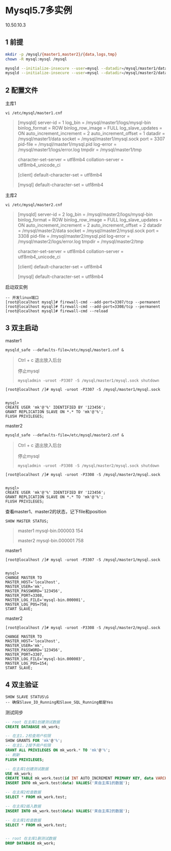 # Mysql5.7多实例

10.50.10.3

## 1 前提

```bash
mkdir -p /mysql/{master1,master2}/{data,logs,tmp}
chown -R mysql:mysql /mysql

mysqld --initialize-insecure --user=mysql --datadir=/mysql/master1/data
mysqld --initialize-insecure --user=mysql --datadir=/mysql/master2/data

```

## 2 配置文件

主库1

```
vi /etc/mysql/master1.cnf
```

> [mysqld]
> server-id = 1
> log_bin = /mysql/master1/logs/mysql-bin
> binlog_format = ROW
> binlog_row_image = FULL
> log_slave_updates = ON
> auto_increment_increment = 2
> auto_increment_offset = 1
> datadir = /mysql/master1/data
> socket = /mysql/master1/mysql.sock
> port = 3307
> pid-file = /mysql/master1/mysql.pid
> log-error = /mysql/master1/logs/error.log
> tmpdir = /mysql/master1/tmp
>
> 
>
> character-set-server = utf8mb4
> collation-server = utf8mb4_unicode_ci
>
> [client]
> default-character-set = utf8mb4
>
> [mysql]
> default-character-set = utf8mb4

主库2

```
vi /etc/mysql/master2.cnf
```

> [mysqld]
> server-id = 2
> log_bin = /mysql/master2/logs/mysql-bin
> binlog_format = ROW
> binlog_row_image = FULL
> log_slave_updates = ON
> auto_increment_increment = 2
> auto_increment_offset = 2
> datadir = /mysql/master2/data
> socket = /mysql/master2/mysql.sock
> port = 3308
> pid-file = /mysql/master2/mysql.pid
> log-error = /mysql/master2/logs/error.log
> tmpdir = /mysql/master2/tmp
>
> 
>
> character-set-server = utf8mb4
> collation-server = utf8mb4_unicode_ci
>
> [client]
> default-character-set = utf8mb4
>
> [mysql]
> default-character-set = utf8mb4

启动双实例

```
-- 开发linux端口
[root@localhost mysql]# firewall-cmd --add-port=3307/tcp --permanent
[root@localhost mysql]# firewall-cmd --add-port=3308/tcp --permanent
[root@localhost mysql]# firewall-cmd --reload
```

## 3 双主启动

master1

```
mysqld_safe --defaults-file=/etc/mysql/master1.cnf &
```

> Ctrl + c 退出放入后台
>
> 停止mysql
>
> ```
> mysqladmin -uroot -P3307 -S /mysql/master1/mysql.sock shutdown
> ```

```
[root@localhost /]# mysql -uroot -P3307 -S /mysql/master1/mysql.sock


mysql> 
CREATE USER 'mk'@'%' IDENTIFIED BY '123456';
GRANT REPLICATION SLAVE ON *.* TO 'mk'@'%';
FLUSH PRIVILEGES;
```



master2

```
mysqld_safe --defaults-file=/etc/mysql/master2.cnf &
```

> Ctrl + c 退出放入后台
>
> 停止mysql
>
> ```
> mysqladmin -uroot -P3308 -S /mysql/master2/mysql.sock shutdown
> ```

```
[root@localhost /]# mysql -uroot -P3308 -S /mysql/master2/mysql.sock


mysql> 
CREATE USER 'mk'@'%' IDENTIFIED BY '123456';
GRANT REPLICATION SLAVE ON *.* TO 'mk'@'%';
FLUSH PRIVILEGES;
```





查看master1、master2的状态，记下file和position

```
SHOW MASTER STATUS;
```

> master1	mysql-bin.000003	154 
>
> master2	mysql-bin.000001	758

master1

```
[root@localhost /]# mysql -uroot -P3307 -S /mysql/master1/mysql.sock


mysql> 
CHANGE MASTER TO
MASTER_HOST='localhost',
MASTER_USER='mk',
MASTER_PASSWORD='123456',
MASTER_PORT=3308,
MASTER_LOG_FILE='mysql-bin.000001',
MASTER_LOG_POS=758;
START SLAVE;
```

master2

```
[root@localhost /]# mysql -uroot -P3308 -S /mysql/master2/mysql.sock

CHANGE MASTER TO
MASTER_HOST='localhost',
MASTER_USER='mk',
MASTER_PASSWORD='123456',
MASTER_PORT=3307,
MASTER_LOG_FILE='mysql-bin.000003',
MASTER_LOG_POS=154;
START SLAVE;
```

## 4 双主验证

```
SHOW SLAVE STATUS\G
-- 确保Slave_IO_Running和Slave_SQL_Running都是Yes
```

测试同步

```sql
-- root 在主库1创建测试数据
CREATE DATABASE mk_work;

-- 在主1，2检查用户权限
SHOW GRANTS FOR 'mk'@'%';
-- 在主1，2授予用户权限
GRANT ALL PRIVILEGES ON mk_work.* TO 'mk'@'%';
-- 刷新
FLUSH PRIVILEGES;

-- 在主库1创建测试数据
USE mk_work;
CREATE TABLE mk_work.test(id INT AUTO_INCREMENT PRIMARY KEY, data VARCHAR(100));
INSERT INTO mk_work.test(data) VALUES('来自主库1的数据');

-- 在主库2检查数据
SELECT * FROM mk_work.test;

-- 在主库2插入数据
INSERT INTO mk_work.test(data) VALUES('来自主库2的数据');

-- 在主库1检查数据
SELECT * FROM mk_work.test;


-- root 在主库1删测试数据
DROP DATABASE mk_work;
```

